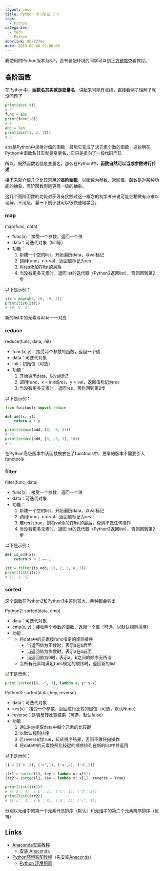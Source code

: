```yaml
---
layout: post
title: Python 学习笔记（一）
tags:
  - Python
categories:
  - tech
  - Python
abbrlink: db8727ae
date: 2019-09-06 22:00:00
---
```


我使用的Python版本为3.7，没有装配环境的同学可以到[下方链接](#Links)查看教程。

## 高阶函数

在Python中，**函数名其实就是变量名**，讲起来可能有点绕，直接看例子理解了就没问题了

```python
print(abs(-9))
# 9
func = abs
print(func(-8))
# 8
abs = len
print(abs([1, 2, 3]))
# 3
```

abs是Python中求绝对值的函数，最后它变成了求元素个数的函数，这说明在Python中函数名其实就是变量名，它只是指向了一段代码而已

所以，既然函数名就是变量名，那么在Python中，**函数自然可以当成参数进行传递**

接下来就介绍几个比较常用的**高阶函数**，以函数为参数、返回值。函数是对某种功能的抽象，高阶函数则是更高一级的抽象。

这几个高阶函数的功能对于没有接触过这一概念的初学者来说可能会稍微有点难以理解，不用急，看一下例子就可以很快速地学会。

### map

map(func, data)

* func(x)：接受一个参数，返回一个值
* data：可迭代对象（list等）
* 功能：
  1. 新建一个空的list，开始遍历data，以val标记
  2. 调用func，x = val，返回值标记为res
  3. 将res添加在list的最后
  4. 当没有更多元素时，返回list的迭代器（Python2返回list），否则回到第2步

以下是示例：

```python
itr = map(abs, [0, -9, 3])
print(list(itr))
# [0, 9, 3]
```

新的list中的元素与data一一对应

### reduce

reduce(func, data, init)

* func(x, y)：接受两个参数的函数，返回一个值
* data：可迭代对象
* init：初始值（可选）
* 功能：
  1. 开始遍历data，以val标记
  2. 调用func，x = init或res，y = val，返回值标记为res
  3. 当没有更多元素时，返回res，否则回到第2步

以下是示例：

```python
from functools import reduce

def add(x, y):
    return x + y

print(reduce(add, (0, -9, 3)))
# -6
print(reduce(add, [0, -9, 3], 10))
# 4
```

在Python高级版本中该函数被放在了functools中，更早的版本不需要引入functools

### filter

filter(func, data)

* func(x)：接受一个参数，返回一个值
* data：可迭代对象
* 功能：
  1. 新建一个空的list，开始遍历data，以val标记
  2. 调用func，x = val，返回值标记为res
  3. 若res为true，则将val添加在list的最后，否则不做任何操作
  4. 当没有更多元素时，返回list的迭代器（Python2返回list），否则回到第2步

以下是示例：

```python
def is_odd(x):
    return x % 2 == 1

itr = filter(is_odd, (1, 2, 3, 4, 5))
print(list(itr))
# [1, 3, 5]
```

### sorted

这个函数在Python2和Python3中差别较大，两种都会列出

Python2: sorted(data, cmp)

* data：可迭代对象
* cmp(x, y)：接收两个参数的函数，返回一个值（可选，以默认规则排序）
* 功能：
  * 将data中的元素按func指定的规则排序
    * 当返回值为正数时，表示a在b后面
    * 当返回值为负数时，表示a在b前面
    * 当返回值为0时，表示a、b之间的顺序无所谓
  * 当所有元素均满足func规定的顺序时，返回新的list

以下是示例：

```python
print sorted([0, -9, 3], lambda x, y: y-x)
```

Python3: sorted(data, key, reverse)

* data：可迭代对象
* key(x)：接受一个参数，返回进行比较的键值（可选，默认None）
* reverse：是否反转比较结果（可选，默认false）
* 功能：
  1. 通过key提取data中每个元素的比较键
  2. 以默认规则排序
  3. 若reverse为true，反转排序结果，否则不做任何操作
  4. 将data中的元素按照比较键的顺序排列在新的list中并返回

以下是示例：

```python
l1 = [('b',3), ('c',1), ('a',4), ('d',2)]

itr1 = sorted(l1, key = lambda x: x[0])
itr2 = sorted(l1, key = lambda x: x[1], reverse = True)

print(list(itr1))
# [('a', 4), ('b', 3), ('c', 1), ('d', 2)]
print(list(itr2))
# [('a', 4), ('b', 3), ('d', 2), ('c', 1)]
```

分别以元组中的第一个元素升序排序（默认）和元组中的第二个元素降序排序（反转）

## Links

* [Anaconda安装教程](https://wilfredshen.cn/articles/d7e9d673/)
  * [安装 Anaconda](https://wilfredshen.cn/articles/d7e9d673/)
* [Python环境装配教程](https://wilfredshen.cn/articles/f1618c57/)（先安装[Anaconda](https://wilfredshen.cn/articles/d7e9d673/)）
  * [Python 环境配置](https://wilfredshen.cn/articles/f1618c57/)
